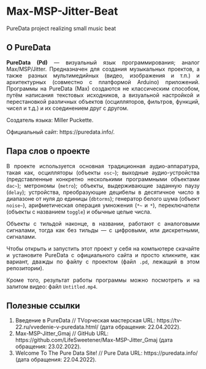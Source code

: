 # Max-MSP-Jitter-Beat
 PureData project realizing small music beat

<h2>О PureData</h2>
<p align="justify"><b>PureData (Pd)</b> — визуальный язык программирования; аналог Max/MSP/Jitter. Предназначен для создания музыкальных проектов, а также разных мультимедийных (видео, изображения и т.п.) и архитектурных (совместно с платформой Arduino) приложений. Программы на PureData (Max) создаются не классическим способом, путём написания текстовых исходников, а визуальной настройкой и перестановкой различных объектов (осцилляторов, фильтров, функций, чисел и т.д.) и их соединением друг с другом.</p>

<p align="justify">Создатель языка: Miller Puckette.</p>
<p align="justify">Официальный сайт: https://puredata.info/.</p>

<h2>Пара слов о проекте</h2>
<p align="justify">В проекте используется основная традиционная аудио-аппаратура, такая как, осцилляторы (объекты <code>osc~</code>); выходные аудио-устройства (представленные конкретно несколькими программными объектами <code>dac~</code>); метрономы (<code>metro</code>); объекты, выдерживающие заданную паузу (<code>delay</code>); устройства, преобразующие децибелы в десятичное число в диапазоне от нуля до единицы (<code>dbtorms</code>); генератор белого шума (объект <code>noise~</code>), арифметическая операция умножения (<code>*~</code> и <code>*</code>), переключатели (объекты с названием <code>toggle</code>) и обычные целые числа.</p>

<p align="justify">Объекты с тильдой наконце, в названии, работают с аналоговыми сигналами, тогда как без тильды — с цифровыми, или дискретными, сигналами.</p>

<p align="justify">Чтобы открыть и запустить этот проект у себя на компьютере скачайте и установите PureData с официального сайта и просто кликните, как вариант, дважды по файлу с проектом (файл <code>.pd</code>, лежащий в этом репозитории).</p>

<p align="justify">Кроме того, результат работы программы можно посмотреть и на залитом видео: файл <code>Untitled.mp4</code>.</p>

<h2>Полезные ссылки</h2>
<p align="justify">
<ol>
 <li>Введение в PureData // TVорческая мастерская URL: https://tv-22.ru/vvedenie-v-puredata.html/ (дата обращения: 22.04.2022).</li>
 <li>Max-MSP-Jitter_Gmaj // GitHub URL: https://github.com/LifeSweetener/Max-MSP-Jitter_Gmaj (дата обращения: 23.02.2022).</li>
 <li>Welcome To The Pure Data Site! // Pure Data URL: https://puredata.info/ (дата обращения: 22.04.2022).</li>
</ol>
</p>
